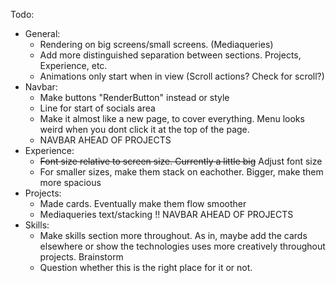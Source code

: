 
Todo:
- General:
    - Rendering on big screens/small screens. (Mediaqueries)
    - Add more distinguished separation between sections. Projects, Experience, etc.
    - Animations only start when in view (Scroll actions? Check for scroll?)
- Navbar:
    - Make buttons "RenderButton" instead or style
    - Line for start of socials area
    - Make it almost like a new page, to cover everything. Menu looks weird when you dont click it at the top of the page.
    - NAVBAR AHEAD OF PROJECTS
- Experience:
    - ~~Font size relative to screen size. Currently a little big~~ Adjust font size
    - For smaller sizes, make them stack on eachother. Bigger, make them more spacious
- Projects:
    - Made cards. Eventually make them flow smoother 
    - Mediaqueries text/stacking !! NAVBAR AHEAD OF PROJECTS
- Skills:
    - Make skills section more throughout. As in, maybe add the cards elsewhere or show the technologies uses more creatively throughout projects. Brainstorm
    - Question whether this is the right place for it or not.
